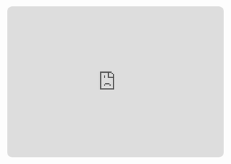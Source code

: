 <iframe style="border-radius:12px" src="https://open.spotify.com/embed/track/18VcaH8NmmokTgPRvpHWde?utm_source=generator" width="100%" height="352" frameBorder="0" allowfullscreen="" allow="autoplay; clipboard-write; encrypted-media; fullscreen; picture-in-picture" loading="lazy"></iframe>

